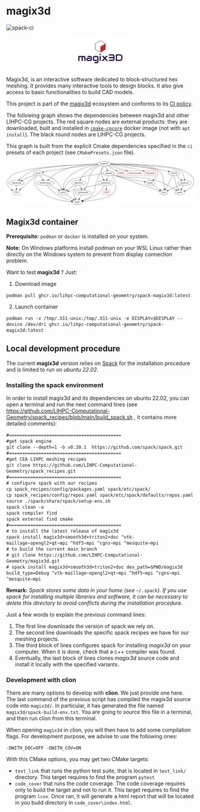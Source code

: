 # magix3d

![spack-ci](https://github.com/LIHPC-Computational-Geometry/magix3d/actions/workflows/spack-ci.yml/badge.svg)

<p align="center"><img src="./Docs/images/magix3D.jpg" width="30%" height="30%"/></p>

Magix3d, is an interactive software dedicated to block-structured hex meshing. It provides many interactive tools to design blocks. It also give access to basic functionalities to build CAD models.

This project is part of the [magix3d](https://github.com/LIHPC-Computational-Geometry/magix3d) ecosystem and conforms to its [CI policy](https://github.com/LIHPC-Computational-Geometry/spack_recipes#development-in-magix3d-ecosystem-projects).

The following graph shows the dependencies between magix3d and other LIHPC-CG projects. The red square nodes are external products: they are downloaded, built and installed in [`cmake-cgcore`](https://github.com/LIHPC-Computational-Geometry/spack_recipes/pkgs/container/cmake-cgcore) docker image (not with `apt install`). The black round nodes are LIHPC-CG projects.

This graph is built from the explicit Cmake dependencies specified in the `ci` presets of each project (see `CMakePresets.json` file).

![Dependencies Graph Image](cg-dependencies.png)


## Magix3d container

**Prerequisite:** `podman` or `docker` is installed on your system.

**Note:** On Windows platforms install podman on your WSL Linux rather than directly on the Windows system to prevent from display connection problem.

Want to test **magix3d** ? Just:

1. Download image
```shell
podman pull ghcr.io/lihpc-computational-geometry/spack-magix3d:latest
```
2. Launch container
```shell
podman run -v /tmp/.X11-unix:/tmp/.X11-unix -e DISPLAY=$DISPLAY --device /dev/dri ghcr.io/lihpc-computational-geometry/spack-magix3d:latest
```

## Local development procedure

The current **magix3d** version relies on [Spack](https://spack.io/) for the installation procedure and is limited to
run on *ubuntu 22.02*. 

### Installing the spack environment
In order to install magix3d and its dependencies on ubuntu 22.02, you can open a terminal and run the next command 
lines (see https://github.com/LIHPC-Computational-Geometry/spack_recipes/blob/main/build_spack.sh , it contains more detailed comments):

```shell
#==========================================
#get spack engine
git clone --depth=1 -b v0.20.1  https://github.com/spack/spack.git
#==========================================
#get CEA LIHPC meshing recipes
git clone https://github.com/LIHPC-Computational-Geometry/spack_recipes.git
#==========================================
# configure spack with our recipes
cp spack_recipes/config/packages.yaml spack/etc/spack/
cp spack_recipes/config/repos.yaml spack/etc/spack/defaults/repos.yaml
source ./spack/share/spack/setup-env.sh
spack clean -a
spack compiler find
spack external find cmake
#==========================================
# to install the latest release of magix3d
spack install magix3d+smooth3d+triton2+doc ^vtk-maillage~opengl2+qt~mpi ^hdf5~mpi ^cgns~mpi ^mesquite~mpi
# to build the current main branch
# git clone https://github.com/LIHPC-Computational-Geometry/magix3d.git
# spack install magix3d+smooth3d+triton2+doc dev_path=$PWD/magix3d build_type=Debug ^vtk-maillage~opengl2+qt~mpi ^hdf5~mpi ^cgns~mpi ^mesquite~mpi
```
**Remark:** *Spack stores some data in your home (see `~/.spack`). If you use spack for installing 
multiple libraries and software, it can be necessary to delete this directory to avoid conflicts
during the installation procedure.*

Just a few words to explain the previous command lines:
1. The first line downloads the version of spack we rely on. 
2. The second line downloads the specific spack recipes we have for our meshing projects.
3. The third block of lines configures spack for installing *magix3d* on your computer. When it is done, check that a c++ compiler was found.
4. Eventually, the last block of lines clones *magix3d* source code and install it locally with the specified variants.

### Development with clion
There are many options to develop with **clion**. We just provide one here. The last command of the previous
script has compiled the magix3d source code into `magix3d/`. In particular, it has generated the file named 
`magix3d/spack-build-env.txt`. You are going to source this file in a terminal, and then run clion from this terminal.

When opening `magix3d` in clion, you will then have to add some compilation flags. For development purpose, we advise
to use the following ones:
```shell
-DWITH_DOC=OFF -DWITH_COV=ON
```
With this CMake options, you may get two CMake targets:
- `test_link` that runs the python test suite, that is located in `test_link/` directory. This target requires to find the program `pytest`
- `code_cover` that runs the code coverage. The code coverage requires only to build the target and not to run it. This target requires to find the program `lcov`. Once ran, it will generate a html report that will be located in you build directory in `code_cover\index.html`.

